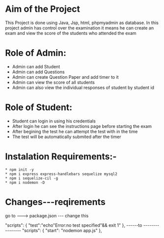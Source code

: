 # Aim of the Project
This Project is done using Java, Jsp, html, phpmyadmin as database.
In this project admin has control over the examination it means he can create an exam and view the score of the students who attended the exam
# Role of Admin:
  * Admin can add Student
  * Admin can add Questions
  * Admin can create Question Paper and add timer to it
  * Admin can view the score of all students
  * Admin can also view the individual responses of student by student id
# Role of Student:
  * Student can login in using his credentials 
  * After login he can see the instructions page before starting the exam
  * After begining the test he can attempt the test with in the time
  * The test will be automatically submited after the timer 

# Instalation Requirements:-
    * npm init -y
    * npm i express express-handlebars sequelize mysql2
    * npm i sequelize-cil -g
    * npm i nodemon -D

# Changes---reqirements
go to ---> package.json   --- change this   

"scripts": {
    "test":"echo\"Error:no test specified\"&& exit 1"
  },
------to ----------------
  "scripts": {
    "start": "nodemon app.js"
  },
